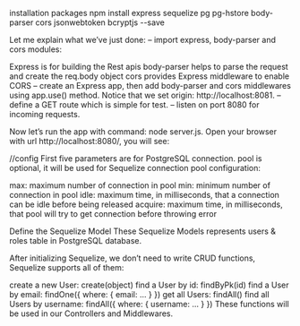 installation packages
npm install express sequelize pg pg-hstore body-parser cors jsonwebtoken bcryptjs --save

Let me explain what we’ve just done:
– import express, body-parser and cors modules:

Express is for building the Rest apis
body-parser helps to parse the request and create the req.body object
cors provides Express middleware to enable CORS
– create an Express app, then add body-parser and cors middlewares using app.use() method. Notice that we set origin: http://localhost:8081.
– define a GET route which is simple for test.
– listen on port 8080 for incoming requests.

Now let’s run the app with command: node server.js.
Open your browser with url http://localhost:8080/, you will see:


//config
First five parameters are for PostgreSQL connection.
pool is optional, it will be used for Sequelize connection pool configuration:

max: maximum number of connection in pool
min: minimum number of connection in pool
idle: maximum time, in milliseconds, that a connection can be idle before being released
acquire: maximum time, in milliseconds, that pool will try to get connection before throwing error


Define the Sequelize Model
These Sequelize Models represents users & roles table in PostgreSQL database.

After initializing Sequelize, we don’t need to write CRUD functions, Sequelize supports all of them:

create a new User: create(object)
find a User by id: findByPk(id)
find a User by email: findOne({ where: { email: ... } })
get all Users: findAll()
find all Users by username: findAll({ where: { username: ... } })
These functions will be used in our Controllers and Middlewares.
